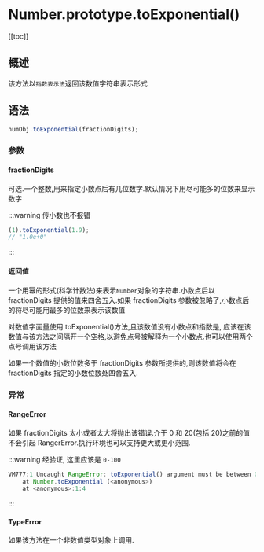 # Number.prototype.toExponential()

[[toc]]

## 概述

该方法以`指数表示法`返回该数值字符串表示形式

## 语法

```js
numObj.toExponential(fractionDigits);
```

### 参数

#### fractionDigits

可选.一个整数,用来指定小数点后有几位数字.默认情况下用尽可能多的位数来显示数字

:::warning
传小数也不报错

```js
(1).toExponential(1.9);
// "1.0e+0"
```

:::

#### 返回值

一个用幂的形式(科学计数法)来表示`Number`对象的字符串.小数点后以 fractionDigits 提供的值来四舍五入.如果 fractionDigits 参数被忽略了,小数点后的将尽可能用最多的位数来表示该数值

对数值字面量使用 toExponential()方法,且该数值没有小数点和指数是, 应该在该数值与该方法之间隔开一个空格,以避免点号被解释为一个小数点.也可以使用两个点号调用该方法

如果一个数值的小数位数多于 fractionDigits 参数所提供的,则该数值将会在 fractionDigits 指定的小数位数处四舍五入.

### 异常

#### RangeError

如果 fractionDigits 太小或者太大将抛出该错误.介于 0 和 20(包括 20)之前的值不会引起 RangerError.执行环境也可以支持更大或更小范围.

:::warning
经验证, 这里应该是 `0-100`

```js
VM777:1 Uncaught RangeError: toExponential() argument must be between 0 and 100
    at Number.toExponential (<anonymous>)
    at <anonymous>:1:4
```

:::

#### TypeError

如果该方法在一个非数值类型对象上调用.
